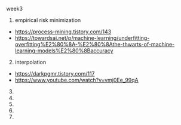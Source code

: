 week3
1. empirical risk minimization
- https://process-mining.tistory.com/143
- https://towardsai.net/p/machine-learning/underfitting-overfitting%E2%80%8A-%E2%80%8Athe-thwarts-of-machine-learning-models%E2%80%8Baccuracy

2. interpolation
- https://darkpgmr.tistory.com/117
- https://www.youtube.com/watch?v=vmj0Ee_99qA
3.
4.
5.
6.
7.
